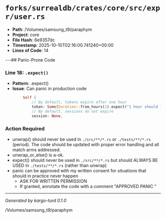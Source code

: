 # `forks/surrealdb/crates/core/src/expr/user.rs`

- **Path**: /Volumes/samsung_t9/paraphym
- **Project**: core
- **File Hash**: 6e9357dc  
- **Timestamp**: 2025-10-10T02:16:00.741240+00:00  
- **Lines of Code**: 14

---## Panic-Prone Code


### Line 18: `.expect()`

- **Pattern**: .expect()
- **Issue**: Can panic in production code

```rust
		Self {
			// By default, tokens expire after one hour
			token: Some(Duration::from_hours(1).expect("1 hour should fit in a duration")),
			// By default, sessions do not expire
			session: None,
```

### Action Required

- unwrap() should never be used in `./src/**/*.rs` or `./tests/**/*.rs` (period). The code should be updated with proper error handling and all match arms addressed.
- unwrap_or_else() is a-ok. 
- expect() should never be used in `./src/**/*.rs` but should ALWAYS BE USED in `./tests/**/*.rs` (rather than unwrap)
- panic can be approved with my written consent for situations that should in practice never happen  
  - ASK FOR WRITTEN PERMISSION
  - If granted, annotate the code with a comment "APPROVED PANIC "

---

*Generated by kargo-turd 0.1.0*

/Volumes/samsung_t9/paraphym
